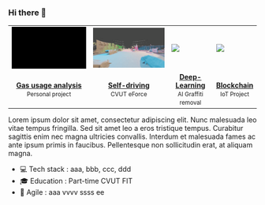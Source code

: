 ### Hi there 👋

<table>
<tr><td><img src="gas.gif"></td><td><img src="car.gif"></td><td><img src="gra.gif"></td><td><img src="bird.gif"></td></tr>
<tr>
	<td align="center"><a href=""><b>Gas usage analysis</b></a><br><small>Personal project</small></td>
	<td align="center"><a href=""><b>Self-driving</b></a><br><small>CVUT eForce</small></td>
	<td align="center"><a href=""><b>Deep-Learning</b></a><br><small>AI Graffiti removal</small></td>
	<td align="center"><a href=""><b>Blockchain</b></a><br><small>IoT Project</small></td>
</tr>
</table>

Lorem ipsum dolor sit amet, consectetur adipiscing elit. Nunc malesuada leo vitae tempus fringilla. Sed sit amet leo a eros tristique tempus. Curabitur sagittis enim nec magna ultricies convallis. Interdum et malesuada fames ac ante ipsum primis in faucibus. Pellentesque non sollicitudin erat, at aliquam magna.

- 💻 Tech stack : aaa, bbb, ccc, ddd
- 🎓 Education : Part-time CVUT FIT
- 🚀 Agile : aaa vvvv ssss ee
